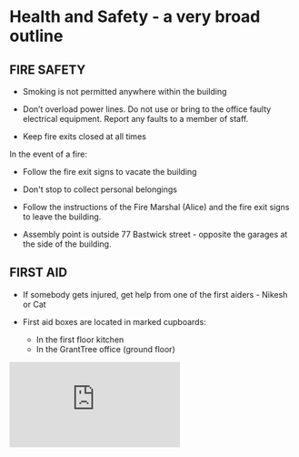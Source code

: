 Health and Safety - a very broad outline
========


FIRE SAFETY
------

* Smoking is not permitted anywhere within the building

* Don’t overload power lines. Do not use or bring to the office faulty electrical equipment. Report any faults to a member of staff.

* Keep fire exits closed at all times

In the event of a fire:

* Follow the fire exit signs to vacate the building

* Don't stop to collect personal belongings

* Follow the instructions of the Fire Marshal (Alice) and the fire exit signs to leave the building.

* Assembly point is outside 77 Bastwick street - opposite the garages at the side of the building.

FIRST AID
--------

* If somebody gets injured, get help from one of the first aiders - Nikesh or Cat

* First aid boxes are located in marked cupboards:
  - In the first floor kitchen
  - In the GrantTree office (ground floor)


![Tracking pixel](https://githubanalytics.herokuapp.com/course/pills/health_and_safety_at_treehouse.md)

